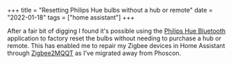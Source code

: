 +++
title = "Resetting Philips Hue bulbs without a hub or remote"
date = "2022-01-18"
tags = ["home assistant"]
+++

After a fair bit of digging I found it's possible using the [Philips Hue
Bluetooth](https://apps.apple.com/us/app/philips-hue-bluetooth/id1456604186)
application to factory reset the bulbs without needing to purchase a hub or
remote. This has enabled me to repair my Zigbee devices in Home Assistant
through [Zigbee2MQQT](https://www.zigbee2mqtt.io/) as I've migrated away from
Phoscon.